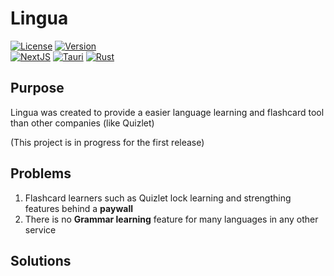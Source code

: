 # Lingua


[![License](https://img.shields.io/badge/License-Apache_2.0-green?&style=for-the-badge)](https://opensource.org/licenses/Apache-2.0)
[![Version](https://img.shields.io/badge/version-Beta%201-blue?&style=for-the-badge)](https://github.com/BunnyGamezsc/Effectue-Solid/releases)
<br>
[![NextJS](https://img.shields.io/badge/next.js-000000?style=for-the-badge&logo=nextdotjs&logoColor=white)](https://nextjs.org/)
[![Tauri](https://img.shields.io/badge/Tauri-24C8D8.svg?style=for-the-badge&logo=Tauri&logoColor=white)](https://tauri.app/)
[![Rust](https://img.shields.io/badge/rust-red.svg?style=for-the-badge&logo=rust&logoColor=white)](https://www.rust-lang.org/)

## Purpose
Lingua was created to provide a easier language learning and flashcard tool than other companies (like Quizlet)

(This project is in progress for the first release)

## Problems
1. Flashcard learners such as Quizlet lock learning and strengthing features behind a **paywall**
2. There is no **Grammar learning** feature for many languages in any other service

## Solutions